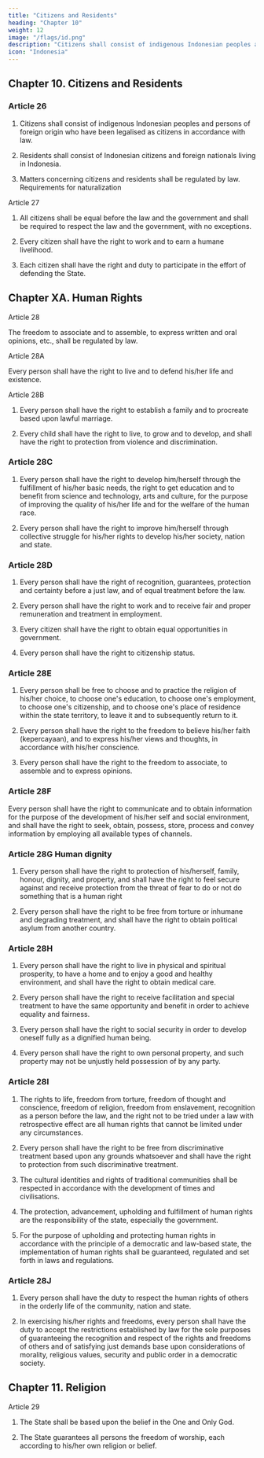```yaml
---
title: "Citizens and Residents"
heading: "Chapter 10"
weight: 12
image: "/flags/id.png"
description: "Citizens shall consist of indigenous Indonesian peoples and persons of foreign origin who have been legalised as citizens in accordance with law"
icon: "Indonesia"
---
```



## Chapter 10. Citizens and Residents

<!-- Requirements for birthright citizenship -->


### Article 26

1. Citizens shall consist of indigenous Indonesian peoples and persons of foreign origin who have been legalised as citizens in accordance with law.

2. Residents shall consist of Indonesian citizens and foreign nationals living in Indonesia.

3. Matters concerning citizens and residents shall be regulated by law. Requirements for naturalization

Article 27

1. All citizens shall be equal before the law and the government and shall be required to respect the law and the government, with no exceptions.

2. Every citizen shall have the right to work and to earn a humane livelihood.

3. Each citizen shall have the right and duty to participate in the effort of defending
the State.


## Chapter XA. Human Rights

Article 28

The freedom to associate and to assemble, to express written and oral opinions, etc.,
shall be regulated by law.


Article 28A

Every person shall have the right to live and to defend his/her life and existence.

Article 28B

1. Every person shall have the right to establish a family and to procreate based
upon lawful marriage.

2. Every child shall have the right to live, to grow and to develop, and shall have the right to protection from violence and discrimination.

<!-- Rights of children -->

### Article 28C

1. Every person shall have the right to develop him/herself through the fulfillment of his/her basic needs, the right to get education and to benefit from science and technology, arts and culture, for the purpose of improving the quality of his/her
life and for the welfare of the human race.

2. Every person shall have the right to improve him/herself through collective struggle for his/her rights to develop his/her society, nation and state.


### Article 28D

1. Every person shall have the right of recognition, guarantees, protection and
certainty before a just law, and of equal treatment before the law.
2. Every person shall have the right to work and to receive fair and proper
remuneration and treatment in employment.

3. Every citizen shall have the right to obtain equal opportunities in government.

4. Every person shall have the right to citizenship status.


### Article 28E

1. Every person shall be free to choose and to practice the religion of his/her choice,
to choose one's education, to choose one's employment, to choose one's
citizenship, and to choose one's place of residence within the state territory, to
leave it and to subsequently return to it.

2. Every person shall have the right to the freedom to believe his/her faith
(kepercayaan), and to express his/her views and thoughts, in accordance with
his/her conscience.
3. Every person shall have the right to the freedom to associate, to assemble and to
express opinions.


### Article 28F

Every person shall have the right to communicate and to obtain information for the purpose of the development of his/her self and social environment, and shall have the right to seek, obtain, possess, store, process and convey information by employing all available types of channels.


### Article 28G Human dignity

1. Every person shall have the right to protection of his/herself, family, honour,
dignity, and property, and shall have the right to feel secure against and receive
protection from the threat of fear to do or not do something that is a human
right

2. Every person shall have the right to be free from torture or inhumane and degrading treatment, and shall have the right to obtain political asylum from another country.


### Article 28H

1. Every person shall have the right to live in physical and spiritual prosperity, to
have a home and to enjoy a good and healthy environment, and shall have the
right to obtain medical care.

2. Every person shall have the right to receive facilitation and special treatment to
have the same opportunity and benefit in order to achieve equality and fairness.

3. Every person shall have the right to social security in order to develop oneself
fully as a dignified human being.

4. Every person shall have the right to own personal property, and such property
may not be unjustly held possession of by any party.


### Article 28I

1. The rights to life, freedom from torture, freedom of thought and conscience,
freedom of religion, freedom from enslavement, recognition as a person before
the law, and the right not to be tried under a law with retrospective effect are all
human rights that cannot be limited under any circumstances.

2. Every person shall have the right to be free from discriminative treatment based
upon any grounds whatsoever and shall have the right to protection from such
discriminative treatment.

3. The cultural identities and rights of traditional communities shall be respected in
accordance with the development of times and civilisations.

4. The protection, advancement, upholding and fulfillment of human rights are the
responsibility of the state, especially the government.

5. For the purpose of upholding and protecting human rights in accordance with the
principle of a democratic and law-based state, the implementation of human
rights shall be guaranteed, regulated and set forth in laws and regulations.



### Article 28J

1. Every person shall have the duty to respect the human rights of others in the
orderly life of the community, nation and state.

2. In exercising his/her rights and freedoms, every person shall have the duty to accept the restrictions established by law for the sole purposes of guaranteeing the recognition and respect of the rights and freedoms of others and of satisfying just demands base upon considerations of morality, religious values, security and public order in a democratic society.


## Chapter 11. Religion

Article 29

1. The State shall be based upon the belief in the One and Only God.

2. The State guarantees all persons the freedom of worship, each according to
his/her own religion or belief.

